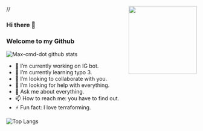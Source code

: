 

//<img align="right" alt="" src="https://github.githubassets.com/images/modules/site/social-cards/github-social.png" height="180" />

### Hi there 👋
### Welcome to my Github

![Max-cmd-dot github stats](https://github-readme-stats.vercel.app/api?username=Max-cmd-dot&show_icons=true&theme=dark)

- 🔭 I’m currently working on IG bot.
- 🌱 I’m currently learning typo 3.
- 👯 I’m looking to collaborate with you.
- 🤔 I’m looking for help with everything.
- 💬 Ask me about everything.
- 📫 How to reach me: you have to find out.
- ⚡ Fun fact: I love terraforming.



![Top Langs](https://github-readme-stats.vercel.app/api/top-langs/?username=anuraghazra)


